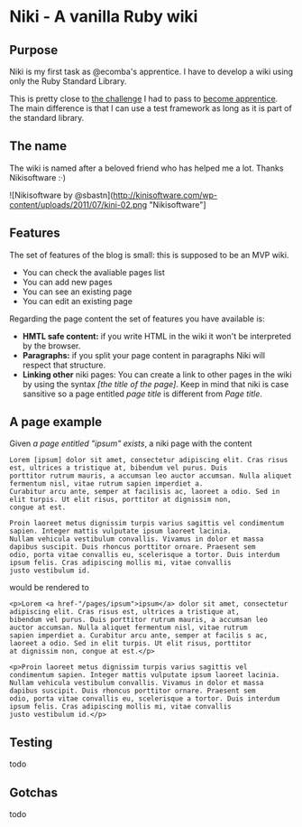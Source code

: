 Niki - A vanilla Ruby wiki
==========================

Purpose
-------
Niki is my first task as @ecomba's apprentice. I have to develop a wiki using only the Ruby Standard Library.

This is pretty close to [the challenge](http://github.com/jacegu/apprentice_challenge) I had to pass to [become apprentice](http://ecomba.org/blog/2011/05/15/the-apprentice/). The main difference is that I can use a test framework as long as it is part of the standard library.

The name
--------
The wiki is named after a beloved friend who has helped me a lot. Thanks Nikisoftware :·)

![Nikisoftware by @sbastn](http://kinisoftware.com/wp-content/uploads/2011/07/kini-02.png "Nikisoftware"]

Features
--------
The set of features of the blog is small: this is supposed to be an MVP wiki.

- You can check the avaliable pages list
- You can add new pages
- You can see an existing page
- You can edit an existing page

Regarding the page content the set of features you have available is:

- **HMTL safe content:** if you write HTML in the wiki it won't be interpreted by the browser.
- **Paragraphs:** if you split your page content in paragraphs Niki will respect that structure.
- **Linking other** niki pages: You can create a link to other pages in the wiki by using the syntax *[the title of the page]*. Keep in mind that niki is case sansitive so a page entitled *page title* is different from *Page title*.


A page example
-------------
Given *a page entitled "ipsum" exists*, a niki page with the content

    Lorem [ipsum] dolor sit amet, consectetur adipiscing elit. Cras risus est, ultrices a tristique at, bibendum vel purus. Duis
    porttitor rutrum mauris, a accumsan leo auctor accumsan. Nulla aliquet fermentum nisl, vitae rutrum sapien imperdiet a.
    Curabitur arcu ante, semper at facilisis ac, laoreet a odio. Sed in elit turpis. Ut elit risus, porttitor at dignissim non,
    congue at est.

    Proin laoreet metus dignissim turpis varius sagittis vel condimentum sapien. Integer mattis vulputate ipsum laoreet lacinia.
    Nullam vehicula vestibulum convallis. Vivamus in dolor et massa dapibus suscipit. Duis rhoncus porttitor ornare. Praesent sem
    odio, porta vitae convallis eu, scelerisque a tortor. Duis interdum ipsum felis. Cras adipiscing mollis mi, vitae convallis
    justo vestibulum id.

would be rendered to

    <p>Lorem <a href-"/pages/ipsum">ipsum</a> dolor sit amet, consectetur adipiscing elit. Cras risus est, ultrices a tristique at,
    bibendum vel purus. Duis porttitor rutrum mauris, a accumsan leo auctor accumsan. Nulla aliquet fermentum nisl, vitae rutrum
    sapien imperdiet a. Curabitur arcu ante, semper at facilis s ac, laoreet a odio. Sed in elit turpis. Ut elit risus, porttitor
    at dignissim non, congue at est.</p>

    <p>Proin laoreet metus dignissim turpis varius sagittis vel condimentum sapien. Integer mattis vulputate ipsum laoreet lacinia.
    Nullam vehicula vestibulum convallis. Vivamus in dolor et massa dapibus suscipit. Duis rhoncus porttitor ornare. Praesent sem
    odio, porta vitae convallis eu, scelerisque a tortor. Duis interdum ipsum felis. Cras adipiscing mollis mi, vitae convallis
    justo vestibulum id.</p>

Testing
-------
todo

Gotchas
-------
todo
